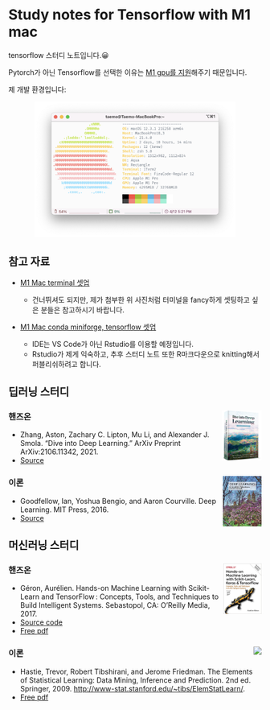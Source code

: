 # Study notes for Tensorflow with M1 mac

tensorflow 스터디 노트입니다.😀

Pytorch가 아닌 Tensorflow를 선택한 이유는 [M1 gpu를 지원](apple.developer)해주기 때문입니다. 

제 개발 환경입니다:

<p align = "center"><img src = "images/setting_dev.png" width = "400px"></p>

## 참고 자료

- [M1 Mac terminal 셋업](https://danaing.github.io/etc/2022/03/28/M1-mac-iTerm2-setting.html)
  - 건너뛰셔도 되지만, 제가 첨부한 위 사진처럼 터미널을 fancy하게 셋팅하고 싶은 분들은 참고하시기 바랍니다.

- [M1 Mac conda miniforge, tensorflow 셋업](https://danaing.github.io/etc/2022/03/31/M1-mac-install-tensorflow.html)
  - IDE는 VS Code가 아닌 Rstudio를 이용할 예정입니다.
  - Rstudio가 제게 익숙하고, 추후 스터디 노트 또한 R마크다운으로 knitting해서 퍼블리쉬하려고 합니다.

## 딥러닝 스터디

### 핸즈온 <a href='https://d2l.ai/index.html'><img src='images/cover_dive_DL.png' align="right" height="100" /></a>

- Zhang, Aston, Zachary C. Lipton, Mu Li, and Alexander J. Smola. “Dive into Deep Learning.” ArXiv Preprint ArXiv:2106.11342, 2021. 
- [Source](https://d2l.ai/index.html)

### 이론 <a href='https://www.deeplearningbook.org'><img src='images/cover_DeepLearning.jpg' align="right" height="100" /></a>

- Goodfellow, Ian, Yoshua Bengio, and Aaron Courville. Deep Learning. MIT Press, 2016. 
- [Source](https://www.deeplearningbook.org)

## 머신러닝 스터디

### 핸즈온 <a href='https://github.com/ageron/handson-ml2'><img src='images/cover_hands-on.jpeg' align="right" height="100" /></a>

- Géron, Aurélien. Hands-on Machine Learning with Scikit-Learn and TensorFlow : Concepts, Tools, and Techniques to Build Intelligent Systems. Sebastopol, CA: O’Reilly Media, 2017.
- [Source code](https://github.com/ageron/handson-ml2)
- [Free pdf](https://github.com/ageron/handson-ml2)

### 이론 <a href='https://hastie.su.domains/Papers/ESLII.pdf'><img src='images/cover_ESL.jpeg' align="right" height="100" /></a>
- Hastie, Trevor, Robert Tibshirani, and Jerome Friedman. The Elements of Statistical Learning: Data Mining, Inference and Prediction. 2nd ed. Springer, 2009. http://www-stat.stanford.edu/~tibs/ElemStatLearn/.
- [Free pdf](https://hastie.su.domains/Papers/ESLII.pdf)

